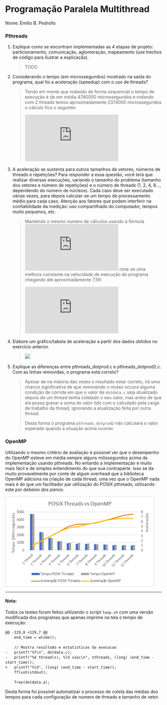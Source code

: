 # Programação Paralela Multithread

Nome: Emílio B. Pedrollo
### Pthreads
1. Explique como se encontram implementadas as 4 etapas de projeto: particionamento, comunicação, aglomeração,
 mapeamento (use trechos de código para ilustrar a explicação).
    
    > TODO

2. Considerando o tempo (em microssegundos) mostrado na saída do programa, qual foi a aceleração (speedup) com o uso de 
 threads?

    > Tendo em mente que rodando de forma sequencial o tempo de execução é de em média 4740000 microssegundos e rodando 
      com 2 threads temos aproximadamente 2374000 microssegundos o cálculo fica o seguinte:
	>
	> ![4740000/2374000 ~= 2][accel]

3. A aceleração se sustenta para outros tamanhos de vetores, números de threads e repetições? Para responder a essa 
 questão, você terá que realizar diversas execuções, variando o tamanho do problema (tamanho dos vetores e número de 
 repetições) e o número de threads (1, 2, 4, 8..., dependendo do número de núcleos). Cada caso deve ser executado várias 
 vezes, para depois calcular-se um tempo de processamento médio para cada caso. Atenção aos fatores que podem interferir
 na confiabilidade da medição: uso compartilhado do computador, tempos muito pequenos, etc.

    > Mantendo o mesmo numero de cálculos usando a fórmula ![1000000 / nthreads][threads_distribution] nota-se uma 
      melhora constante na velocidade de execução do programa chegando até aproximadamente 7,59: 
    >
    > ![4740000/627000 ~= 7,59][accel_12_threads]

4. Elabore um gráfico/tabela de aceleração a partir dos dados obtidos no exercício anterior.

    > ![][accel_graph]

5. Explique as diferenças entre pthreads_dotprod.c e pthreads_dotprod2.c. Com as linhas removidas, o programa está 
 correto?

    > Apesar de na maioria das vezes o resultado estar correto, há uma chance significativa de que removendo o mutex
      occora alguma condição de corrida em que o valor de `dotdata.c` seja atualizado depois de um thread tenha
      coletado o seu valor, mas antes de que ela possa gravar a soma do valor lido com o calculado pela carga de 
      trabalho da thread, ignorando a atualização feita por outra thread.
    >
    > Desta forma o programa `pthreads_dotprod2` não calculará o valor esperado quando a situação acima ocorrer.

### OpenMP

Utilizando o mesmo critério de avaliação é possivel ver que o desempenho do OpenMP esteve em média sempre alguns 
milissegundos acima da implementação usando pthreads. No entando a implementação é muito mais fácil e de simples
entendimento do que sua contraparte. Isso se da muito provavelmente por conte de algum overhead que a biblioteca
OpenMP adiciona na criação de cada thread, uma vez que o OpenMP nada mais é do que um facilitador par utilização
do POSIX pthreads, utilizando este por _debaixo dos panos_:

![Posix Threads vs. OpenMP][posix_v_openmp]

---

#### Nota: 
Todos os testes foram feitos utilizando o script `loop.sh` com uma versão modificada dos programas que apenas
imprime na tela o tempo de execução:
```
@@ -129,8 +129,7 @@
    end_time = wtime();

    // Mostra resultado e estatisticas da execucao
-   printf("%f\n", dotdata.c);
-   printf("%d thread(s), %ld usec\n", nthreads, (long) (end_time - start_time));
+   printf("%ld", (long) (end_time - start_time));
    fflush(stdout);

    free(dotdata.a);
```  
Desta forma foi possível automatizar o processo de coleta das médias dos tempos para cada configuração de numero
de threads e tamanho de vetor. 

[accel]: https://latex.codecogs.com/png.latex?%5Csmall%20%5Cfrac%7B4740000%7D%7B2374000%7D%20%5Ccong%202
[accel_12_threads]: https://latex.codecogs.com/png.latex?%5Csmall%20%5Cfrac%7B4740000%7D%7B627000%7D%20%5Ccong%207%2C59
[threads_distribution]: https://latex.codecogs.com/png.latex?%5Cinline%20%5Csmall%20%5Cfrac%7B1000000%7D%7Bnthreads%7D
[accel_graph]: https://github.com/elc139/t2-emiliopedrollo/blob/master/www/Acelera%C3%A7%C3%A3o.png?raw=true
[posix_v_openmp]: https://github.com/elc139/t2-emiliopedrollo/blob/master/www/posixvopenmp.png?raw=true